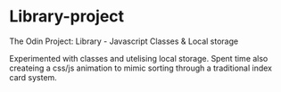 # Library-project
The Odin Project: Library - Javascript Classes & Local storage 

Experimented with classes and utelising local storage.
Spent time also createing a css/js animation to mimic sorting through a traditional index card system.

